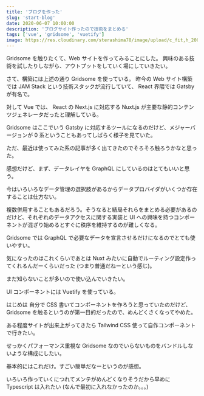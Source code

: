 ```yaml
---
title: 'ブログを作った'
slug: 'start-blog'
date: 2020-06-07 10:00:00
description: 'ブログサイト作ったので技術をまとめる'
tags: ['vue', 'gridsome', 'vuetify']
image: https://res.cloudinary.com/sterashima78/image/upload/c_fit,h_200,w_320/v1596862359/blog/gridsome
---
```


Gridsome を触りたくて、Web サイトを作ってみることにした。
興味のある技術を試したりしながら、アウトプットをしていく場にしていきたい。

さて、構築には上述の通り Gridsome を使っている。
昨今の Web サイト構築では JAM Stack という技術スタックが流行していて、 React 界隈では Gatsby が有名で。

対して Vue では、 React の Next.js に対応する Nuxt.js が主要な静的コンテンツジェネレータだったと理解している。

Gridsome はここでいう Gatsby に対応するツールになるのだけど、メジャーバージョンが 0 系ということもあってしばらく様子を見ていた。

ただ、最近は使ってみた系の記事が多く出てきたのでそろそろ触ろうかなと思った。

感想だけど、まず、データレイヤを GraphQL にしているのはとてもいいと思う。

今はいろいろなデータ管理の選択肢があるからデータプロバイダがいくつか存在することは仕方ない。

複数併用することもあるだろう。そうなると結局それらをまとめる必要があるのだけど、それぞれのデータアクセスに関する実装と UI への興味を持つコンポーネントが混ざり始めるとすぐに秩序を維持するのが難しくなる。

Gridsome では GraphQL で必要なデータを宣言させるだけになるのでとても使いやすい。

気になったのはこれくらいであとは Nuxt みたいに自動でルーティング設定作ってくれるんだーくらいだった (つまり普通だねーという感じ)。

まだ知らないことが多いので使い込んでいきたい。

UI コンポーネントには Vuetify を使っている。

はじめは 自分で CSS 書いてコンポーネントを作ろうと思っていたのだけど、 Gridsome を触るというのが第一目的だったので、めんどくさくなってやめた。

ある程度サイトが出来上がってきたら Tailwind CSS 使って自作コンポーネントで行きたい。

せっかくパフォーマンス重視な Gridsome なのでいらないものをバンドルしないような構成にしたい。

基本的にはこれだけ。すごい簡単だなーというのが感想。

いろいろ作っていくにつれてメンテがめんどくなりそうだから早めに Typescript は入れたい (なんで最初に入れなかったのか。。。)
